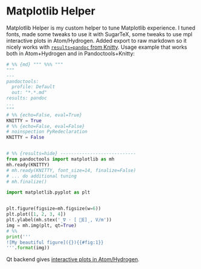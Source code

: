 # Matplotlib Helper

Matplotlib Helper is my custom helper to tune Matplotlib experience. I tuned fonts, made some tweaks to use it with SugarTeX, some tweaks to use mpl interactive plots in Atom/Hydrogen. Added export to raw markdown so it nicely works with [`results=pandoc` from Knitty](https://github.com/kiwi0fruit/knitty/blob/master/knitty.md#22-results-pandoc-chunk-option). Usage example that works both in Atom+Hydrogen and in Pandoctools+Knitty:

```py
# %% {md} """ %%% """
"""
---
pandoctools:
  profile: Default
  out: "*.*.md"
results: pandoc
...
"""
# %% {echo=False, eval=True}
KNITTY = True
# %% {echo=False, eval=False}
# noinspection PyRedeclaration
KNITTY = False


# %% {results=hide} ----------------------------
from pandoctools import matplotlib as mh
mh.ready(KNITTY)
# mh.ready(KNITTY, font_size=14, finalize=False)
# ... do additional tuning
# mh.finalize()

import matplotlib.pyplot as plt


plt.figure(figsize=mh.figsize(w=6))
plt.plot([1, 2, 3, 4])
plt.ylabel(mh.stex('ˎ∇ ⋅ [ ⃗E]ˎ, V/m'))
img = mh.img(plt, qt=True)
# %%
print('''
![My beautiful figure]({}){{#fig:1}}
'''.format(img))
```
Qt backend gives [interactive plots in Atom/Hydrogen](https://nteract.gitbooks.io/hydrogen/docs/Usage/Examples.html#interactive-plots-using-matplotlib).
